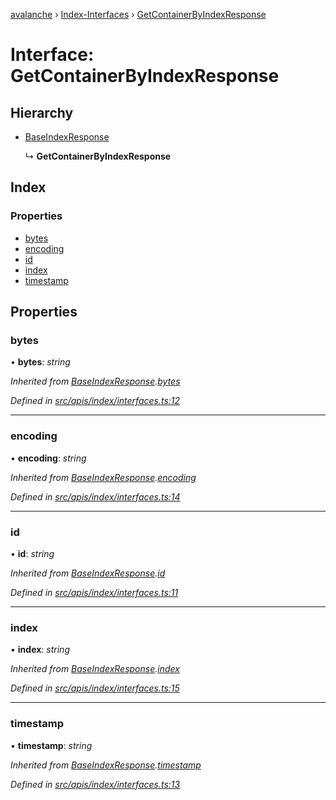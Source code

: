 [avalanche](../README.md) › [Index-Interfaces](../modules/index_interfaces.md) › [GetContainerByIndexResponse](index_interfaces.getcontainerbyindexresponse.md)

# Interface: GetContainerByIndexResponse

## Hierarchy

* [BaseIndexResponse](index_interfaces.baseindexresponse.md)

  ↳ **GetContainerByIndexResponse**

## Index

### Properties

* [bytes](index_interfaces.getcontainerbyindexresponse.md#bytes)
* [encoding](index_interfaces.getcontainerbyindexresponse.md#encoding)
* [id](index_interfaces.getcontainerbyindexresponse.md#id)
* [index](index_interfaces.getcontainerbyindexresponse.md#index)
* [timestamp](index_interfaces.getcontainerbyindexresponse.md#timestamp)

## Properties

###  bytes

• **bytes**: *string*

*Inherited from [BaseIndexResponse](index_interfaces.baseindexresponse.md).[bytes](index_interfaces.baseindexresponse.md#bytes)*

*Defined in [src/apis/index/interfaces.ts:12](https://github.com/ava-labs/avalanchejs/blob/62a14d4/src/apis/index/interfaces.ts#L12)*

___

###  encoding

• **encoding**: *string*

*Inherited from [BaseIndexResponse](index_interfaces.baseindexresponse.md).[encoding](index_interfaces.baseindexresponse.md#encoding)*

*Defined in [src/apis/index/interfaces.ts:14](https://github.com/ava-labs/avalanchejs/blob/62a14d4/src/apis/index/interfaces.ts#L14)*

___

###  id

• **id**: *string*

*Inherited from [BaseIndexResponse](index_interfaces.baseindexresponse.md).[id](index_interfaces.baseindexresponse.md#id)*

*Defined in [src/apis/index/interfaces.ts:11](https://github.com/ava-labs/avalanchejs/blob/62a14d4/src/apis/index/interfaces.ts#L11)*

___

###  index

• **index**: *string*

*Inherited from [BaseIndexResponse](index_interfaces.baseindexresponse.md).[index](index_interfaces.baseindexresponse.md#index)*

*Defined in [src/apis/index/interfaces.ts:15](https://github.com/ava-labs/avalanchejs/blob/62a14d4/src/apis/index/interfaces.ts#L15)*

___

###  timestamp

• **timestamp**: *string*

*Inherited from [BaseIndexResponse](index_interfaces.baseindexresponse.md).[timestamp](index_interfaces.baseindexresponse.md#timestamp)*

*Defined in [src/apis/index/interfaces.ts:13](https://github.com/ava-labs/avalanchejs/blob/62a14d4/src/apis/index/interfaces.ts#L13)*
